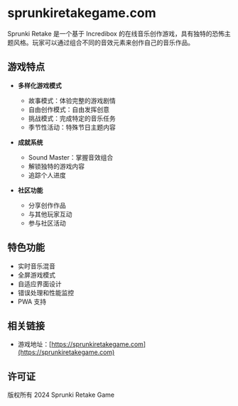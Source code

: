 # sprunkiretakegame.com

Sprunki Retake 是一个基于 Incredibox 的在线音乐创作游戏，具有独特的恐怖主题风格。玩家可以通过组合不同的音效元素来创作自己的音乐作品。

## 游戏特点

- **多样化游戏模式**
  - 故事模式：体验完整的游戏剧情
  - 自由创作模式：自由发挥创意
  - 挑战模式：完成特定的音乐任务
  - 季节性活动：特殊节日主题内容

- **成就系统**
  - Sound Master：掌握音效组合
  - 解锁独特的游戏内容
  - 追踪个人进度

- **社区功能**
  - 分享创作作品
  - 与其他玩家互动
  - 参与社区活动

## 特色功能

- 实时音乐混音
- 全屏游戏模式
- 自适应界面设计
- 错误处理和性能监控
- PWA 支持

## 相关链接

- 游戏地址：[https://sprunkiretakegame.com](https://sprunkiretakegame.com)

## 许可证

版权所有 2024 Sprunki Retake Game
